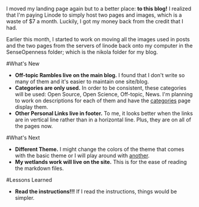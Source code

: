 <!--
.. title: December 2018 Update
.. slug: december-2018-update
.. date: 2018-12-11 20:18:20 UTC-05:00
.. tags: News, Lessons Learned, Nikola
.. category: 
.. link: 
.. description: 
.. type: text
-->

I moved my landing page again but to a better place: **to this blog!** I realized that I'm paying Linode to simply host two pages and images, which is a waste of $7 a month. Luckily, I got my money back from the credit that I had.

Earlier this month, I started to work on moving all the images used in posts and the two pages from the servers of linode back onto my computer in the SenseOpenness folder; which is the nikola folder for my blog.

#What's New

- **Off-topic Rambles live on the main blog.** I found that I don't write so many of them and it's easier to maintain one site/blog.
- **Categories are only used.** In order to be consistent, these categories will be used: Open Source, Open Science, Off-topic, News. I'm planning to work on descriptions for each of them and have the [categories](https://belkinsa.github.io/SenseOpenness/categories/) page display them.
- **Other Personal Links live in footer.** To me, it looks better when the links are in vertical line rather than in a horizontal line. Plus, they are on all of the pages now.

#What's Next

- **Different Theme.** I might change the colors of the theme that comes with the basic theme or I will play around with [another](https://themes.getnikola.com/).
- **My wetlands work will live on the site.** This is for the ease of reading the markdown files.

#Lessons Learned

- **Read the instructions!!!** If I read the instructions, things would be simpler.